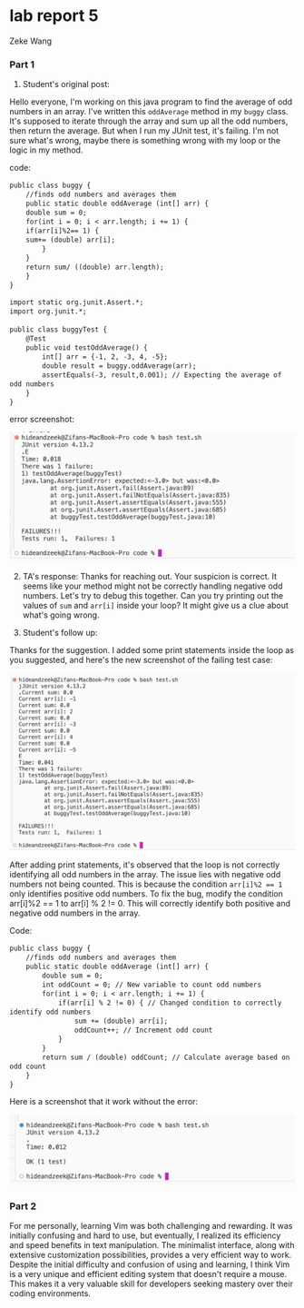 # lab report 5

Zeke Wang

### Part 1

1. Student's original post:

Hello everyone,
I'm working on this java program to find the average of odd numbers in an array. I've written this ```oddAverage``` method in my ```buggy``` class. It's supposed to iterate through the array and sum up all the odd numbers, then return the average. But when I run my JUnit test, it's failing. I'm not sure what's wrong, maybe there is something wrong with my loop or the logic in my method.

code:
```
public class buggy {
    //finds odd numbers and averages them
    public static double oddAverage (int[] arr) {
    double sum = 0;
    for(int i = 0; i < arr.length; i += 1) {
    if(arr[i]%2== 1) {
    sum+= (double) arr[i];
        } 
    }
    return sum/ ((double) arr.length);
    }
}
```
```
import static org.junit.Assert.*;
import org.junit.*;

public class buggyTest {
    @Test
    public void testOddAverage() {
        int[] arr = {-1, 2, -3, 4, -5};
        double result = buggy.oddAverage(arr);
        assertEquals(-3, result,0.001); // Expecting the average of odd numbers
    }
}
```

error screenshot: 

![Image](lab51.png)

2. TA's response:
Thanks for reaching out. Your suspicion is correct. It seems like your method might not be correctly handling negative odd numbers. Let's try to debug this together. Can you try printing out the values of ```sum``` and ```arr[i]``` inside your loop? It might give us a clue about what's going wrong.


3. Student's follow up:

Thanks for the suggestion. I added some print statements inside the loop as you suggested, and here's the new screenshot of the failing test case:

![Image](lab52.png)

After adding print statements, it's observed that the loop is not correctly identifying all odd numbers in the array. The issue lies with negative odd numbers not being counted. This is because the condition ```arr[i]%2 == 1``` only identifies positive odd numbers. To fix the bug, modify the condition arr[i]%2 == 1 to arr[i] % 2 != 0. This will correctly identify both positive and negative odd numbers in the array.

Code: 
```
public class buggy {
    //finds odd numbers and averages them
    public static double oddAverage (int[] arr) {
        double sum = 0;
        int oddCount = 0; // New variable to count odd numbers
        for(int i = 0; i < arr.length; i += 1) {
            if(arr[i] % 2 != 0) { // Changed condition to correctly identify odd numbers
                sum += (double) arr[i];
                oddCount++; // Increment odd count
            } 
        }
        return sum / (double) oddCount; // Calculate average based on odd count
    }
}
```

Here is a screenshot that it work without the error:

![Image](lab53.png)


### Part 2
For me personally, learning Vim was both challenging and rewarding. It was initially confusing and hard to use, but eventually, I realized its efficiency and speed benefits in text manipulation. The minimalist interface, along with extensive customization possibilities, provides a very efficient way to work. Despite the initial difficulty and confusion of using and learning, I think Vim is a very unique and efficient editing system that doesn't require a mouse. This makes it a very valuable skill for developers seeking mastery over their coding environments.

